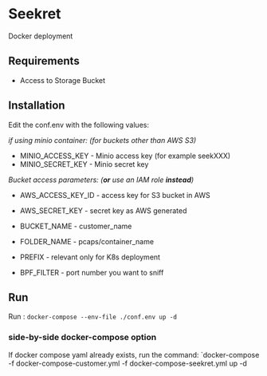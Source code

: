 Seekret
=======
Docker deployment

## Requirements

 - Access to Storage Bucket 

## Installation

Edit the conf.env with the following values:

_if using minio container: (for buckets other than AWS S3)_
- MINIO_ACCESS_KEY      - Minio access key (for example seekXXX)
- MINIO_SECRET_KEY      - Minio secret key

_Bucket access parameters: (**or** use an IAM role **instead**)_ 
- AWS_ACCESS_KEY_ID     - access key for S3 bucket in AWS
- AWS_SECRET_KEY        - secret key as AWS generated

- BUCKET_NAME           - customer_name
- FOLDER_NAME           - pcaps/container_name
- PREFIX                - relevant only for K8s deployment
- BPF_FILTER            - port number you want to sniff

## Run

Run : `docker-compose --env-file ./conf.env up -d`

### side-by-side docker-compose option
If docker compose yaml already exists, run the command:
`docker-compose -f docker-compose-customer.yml -f docker-compose-seekret.yml up -d
